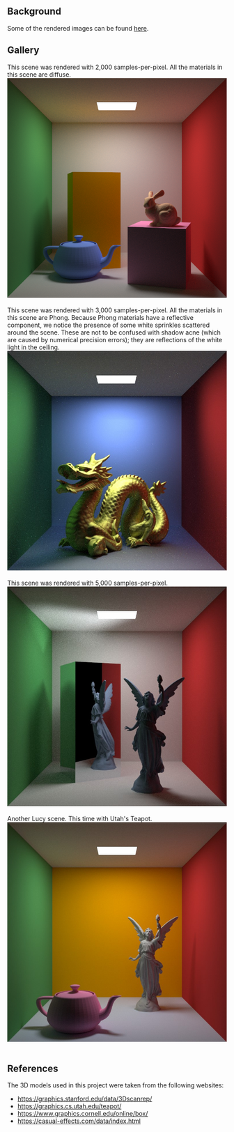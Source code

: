 ## Background
Some of the rendered images can be found [here](Images).<br>


## Gallery

This scene was rendered with 2,000 samples-per-pixel. All the materials in this scene are diffuse.
![Rabbit](Images/Semester%202/a_rabbit_and_a_teapot_inside_a_Cornell_box_2000SPPP.png)</br></br>
This scene was rendered with 3,000 samples-per-pixel. All the materials in this scene are Phong. 
Because Phong materials have a reflective component, we notice the presence of some white sprinkles scattered 
around the scene. These are not to be confused with shadow acne (which are caused by numerical precision errors); 
they are reflections of the white light in the ceiling.
![Phong](Images/Semester%202/Enter-the-Dragon-3000SPP.jpg)</br></br>
This scene was rendered with 5,000 samples-per-pixel.
![Lucy Mirror](Images/Semester%202/Lucy-with-a-Mirror-5000-SPP.jpg)</br></br>
Another Lucy scene. This time with Utah's Teapot.
![Lucy and Teapot](Images/Semester%202/Lucy_and_Utah_Teapot.jpg)</br></br>

## References
The 3D models used in this project were taken from the following websites:
- https://graphics.stanford.edu/data/3Dscanrep/
- https://graphics.cs.utah.edu/teapot/
- https://www.graphics.cornell.edu/online/box/
- https://casual-effects.com/data/index.html

